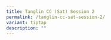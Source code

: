 ```yaml
---
title: Tanglin CC (Sat) Session 2
permalink: /tanglin-cc-sat-session-2/
variant: tiptap
description: ""
---
```

